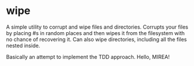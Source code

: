 # wipe
A simple utility to corrupt and wipe files and directories.
Corrupts your files by placing #s in random places and then wipes it from the filesystem with no chance of recovering it.
Can also wipe directories, including all the files nested inside.

Basically an attempt to implement the TDD approach. Hello, MIREA!
